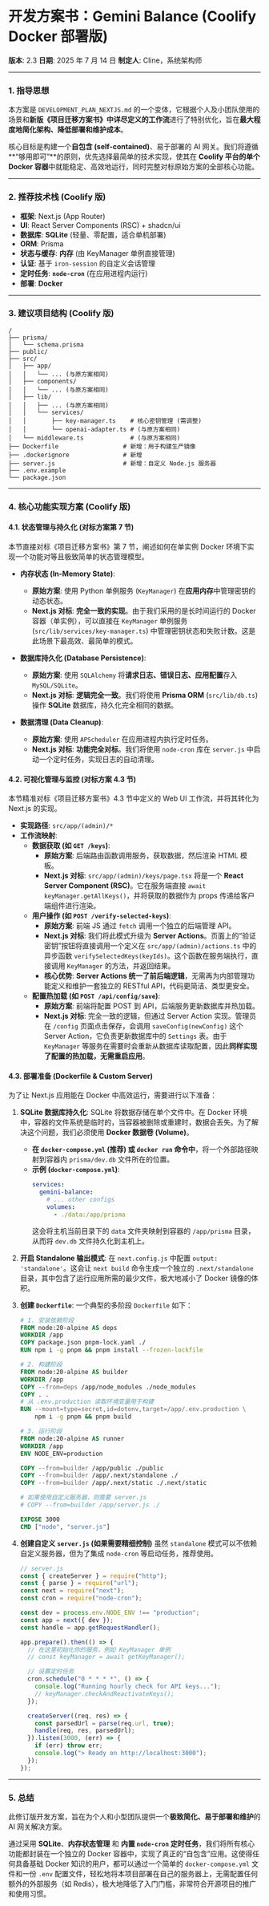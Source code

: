# 开发方案书：Gemini Balance (Coolify Docker 部署版)

**版本**: 2.3
**日期**: 2025 年 7 月 14 日
**制定人**: Cline，系统架构师

---

### 1. 指导思想

本方案是 `DEVELOPMENT_PLAN_NEXTJS.md` 的一个变体，它根据个人及小团队使用的场景和**新版《项目迁移方案书》中详尽定义的工作流**进行了特别优化，旨在**最大程度地简化架构、降低部署和维护成本**。

核心目标是构建一个**自包含 (self-contained)**、易于部署的 AI 网关。我们将遵循**“够用即可”**的原则，优先选择最简单的技术实现，使其在 **Coolify 平台的单个 Docker 容器**中就能稳定、高效地运行，同时完整对标原始方案的全部核心功能。

---

### 2. 推荐技术栈 (Coolify 版)

- **框架**: Next.js (App Router)
- **UI**: React Server Components (RSC) + shadcn/ui
- **数据库**: **SQLite** (轻量、零配置，适合单机部署)
- **ORM**: Prisma
- **状态与缓存**: **内存** (由 KeyManager 单例直接管理)
- **认证**: 基于 `iron-session` 的自定义会话管理
- **定时任务**: **`node-cron`** (在应用进程内运行)
- **部署**: **Docker**

---

### 3. 建议项目结构 (Coolify 版)

```
/
├── prisma/
│   └── schema.prisma
├── public/
├── src/
│   ├── app/
│   │   └── ... (与原方案相同)
│   ├── components/
│   │   └── ... (与原方案相同)
│   ├── lib/
│   │   ├── ... (与原方案相同)
│   │   └── services/
│   │       ├── key-manager.ts    # 核心密钥管理 (需调整)
│   │       └── openai-adapter.ts # (与原方案相同)
│   └── middleware.ts             # (与原方案相同)
├── Dockerfile                  # 新增：用于构建生产镜像
├── .dockerignore               # 新增
├── server.js                   # 新增：自定义 Node.js 服务器
├── .env.example
└── package.json
```

---

### 4. 核心功能实现方案 (Coolify 版)

#### 4.1. 状态管理与持久化 (对标方案第 7 节)

本节直接对标《项目迁移方案书》第 7 节，阐述如何在单实例 Docker 环境下实现一个功能对等且极致简单的状态管理模型。

- **内存状态 (In-Memory State)**:

  - **原始方案**: 使用 Python 单例服务 (`KeyManager`) 在**应用内存**中管理密钥的动态状态。
  - **Next.js 对标**: **完全一致的实现**。由于我们采用的是长时间运行的 Docker 容器（单实例），可以直接在 `KeyManager` 单例服务 (`src/lib/services/key-manager.ts`) 中管理密钥状态和失败计数。这是此场景下最高效、最简单的模式。

- **数据库持久化 (Database Persistence)**:

  - **原始方案**: 使用 `SQLAlchemy` 将**请求日志、错误日志、应用配置**存入 `MySQL/SQLite`。
  - **Next.js 对标**: **逻辑完全一致**。我们将使用 **Prisma ORM** (`src/lib/db.ts`) 操作 **SQLite** 数据库，持久化完全相同的数据。

- **数据清理 (Data Cleanup)**:
  - **原始方案**: 使用 `APScheduler` 在应用进程内执行定时任务。
  - **Next.js 对标**: **功能完全对标**。我们将使用 `node-cron` 库在 `server.js` 中启动一个定时任务，实现日志的自动清理。

#### 4.2. 可视化管理与监控 (对标方案 4.3 节)

本节精准对标《项目迁移方案书》4.3 节中定义的 Web UI 工作流，并将其转化为 Next.js 的实现。

- **实现路径**: `src/app/(admin)/*`
- **工作流映射**:
  - **数据获取 (如 `GET /keys`)**:
    - **原始方案**: 后端路由函数调用服务，获取数据，然后渲染 HTML 模板。
    - **Next.js 对标**: `src/app/(admin)/keys/page.tsx` 将是一个 **React Server Component (RSC)**。它在服务端直接 `await keyManager.getAllKeys()`，并将获取的数据作为 props 传递给客户端组件进行渲染。
  - **用户操作 (如 `POST /verify-selected-keys`)**:
    - **原始方案**: 前端 JS 通过 `fetch` 调用一个独立的后端管理 API。
    - **Next.js 对标**: 我们将此模式升级为 **Server Actions**。页面上的“验证密钥”按钮将直接调用一个定义在 `src/app/(admin)/actions.ts` 中的异步函数 `verifySelectedKeys(keyIds)`。这个函数在服务端执行，直接调用 `KeyManager` 的方法，并返回结果。
    - **核心优势**: **Server Actions 统一了前后端逻辑**，无需再为内部管理功能定义和维护一套独立的 RESTful API，代码更简洁、类型更安全。
  - **配置热加载 (如 `POST /api/config/save`)**:
    - **原始方案**: 前端将配置 POST 到 API，后端服务更新数据库并热加载。
    - **Next.js 对标**: 完全一致的逻辑，但通过 Server Action 实现。管理员在 `/config` 页面点击保存，会调用 `saveConfig(newConfig)` 这个 Server Action，它负责更新数据库中的 `Settings` 表。由于 `KeyManager` 等服务在需要时会重新从数据库读取配置，因此**同样实现了配置的热加载，无需重启应用**。

#### 4.3. 部署准备 (Dockerfile & Custom Server)

为了让 Next.js 应用能在 Docker 中高效运行，需要进行以下准备：

1.  **SQLite 数据库持久化**:
    SQLite 将数据存储在单个文件中。在 Docker 环境中，容器的文件系统是临时的，当容器被删除或重建时，数据会丢失。为了解决这个问题，我们必须使用 **Docker 数据卷 (Volume)**。

    - **在 `docker-compose.yml` (推荐) 或 `docker run` 命令中**，将一个外部路径映射到容器内 `prisma/dev.db` 文件所在的位置。
    - **示例 (`docker-compose.yml`)**:
      ```yaml
      services:
        gemini-balance:
          # ... other configs
          volumes:
            - ./data:/app/prisma
      ```
      这会将主机当前目录下的 `data` 文件夹映射到容器的 `/app/prisma` 目录，从而将 `dev.db` 文件持久化到主机上。

2.  **开启 Standalone 输出模式**:
    在 `next.config.js` 中配置 `output: 'standalone'`。这会让 `next build` 命令生成一个独立的 `.next/standalone` 目录，其中包含了运行应用所需的最少文件，极大地减小了 Docker 镜像的体积。

3.  **创建 `Dockerfile`**:
    一个典型的多阶段 `Dockerfile` 如下：

    ```dockerfile
    # 1. 安装依赖阶段
    FROM node:20-alpine AS deps
    WORKDIR /app
    COPY package.json pnpm-lock.yaml ./
    RUN npm i -g pnpm && pnpm install --frozen-lockfile

    # 2. 构建阶段
    FROM node:20-alpine AS builder
    WORKDIR /app
    COPY --from=deps /app/node_modules ./node_modules
    COPY . .
    # 从 .env.production 读取环境变量用于构建
    RUN --mount=type=secret,id=dotenv,target=/app/.env.production \
        npm i -g pnpm && pnpm build

    # 3. 运行阶段
    FROM node:20-alpine AS runner
    WORKDIR /app
    ENV NODE_ENV=production

    COPY --from=builder /app/public ./public
    COPY --from=builder /app/.next/standalone ./
    COPY --from=builder /app/.next/static ./.next/static

    # 如果使用自定义服务器，则需要 server.js
    # COPY --from=builder /app/server.js ./

    EXPOSE 3000
    CMD ["node", "server.js"]
    ```

4.  **创建自定义 `server.js` (如果需要精细控制)**
    虽然 `standalone` 模式可以不依赖自定义服务器，但为了集成 `node-cron` 等启动任务，推荐使用。

    ```javascript
    // server.js
    const { createServer } = require("http");
    const { parse } = require("url");
    const next = require("next");
    const cron = require("node-cron");

    const dev = process.env.NODE_ENV !== "production";
    const app = next({ dev });
    const handle = app.getRequestHandler();

    app.prepare().then(() => {
      // 在这里初始化你的服务，例如 KeyManager 单例
      // const keyManager = await getKeyManager();

      // 设置定时任务
      cron.schedule("0 * * * *", () => {
        console.log("Running hourly check for API keys...");
        // keyManager.checkAndReactivateKeys();
      });

      createServer((req, res) => {
        const parsedUrl = parse(req.url, true);
        handle(req, res, parsedUrl);
      }).listen(3000, (err) => {
        if (err) throw err;
        console.log("> Ready on http://localhost:3000");
      });
    });
    ```

---

### 5. 总结

此修订版开发方案，旨在为个人和小型团队提供一个**极致简化、易于部署和维护**的 AI 网关解决方案。

通过采用 **SQLite**、**内存状态管理** 和 **内置 `node-cron` 定时任务**，我们将所有核心功能都封装在一个独立的 Docker 容器中，实现了真正的“自包含”应用。这使得任何具备基础 Docker 知识的用户，都可以通过一个简单的 `docker-compose.yml` 文件和一份 `.env` 配置文件，轻松地将本项目部署在自己的服务器上，无需配置任何额外的外部服务（如 Redis），极大地降低了入门门槛，非常符合开源项目的推广和使用习惯。
